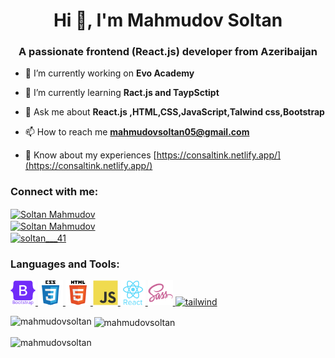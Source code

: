 <h1 align="center">Hi 👋, I'm Mahmudov Soltan</h1>
<h3 align="center">A passionate frontend (React.js) developer from Azeribaijan</h3>

- 🔭 I’m currently working on **Evo Academy**

- 🌱 I’m currently learning **Ract.js and TaypSctipt**

- 💬 Ask me about **React.js ,HTML,CSS,JavaScript,Talwind css,Bootstrap**

- 📫 How to reach me **mahmudovsoltan05@gmail.com**

- 📄 Know about my experiences [https://consaltink.netlify.app/](https://consaltink.netlify.app/)

<h3 align="left">Connect with me:</h3>
<p align="left">
<a href="https://linkedin.com/in/soltan-mahmudov-b4872b235/" target="blank"><img align="center" src="https://raw.githubusercontent.com/rahuldkjain/github-profile-readme-generator/master/src/images/icons/Social/linked-in-alt.svg" alt="Soltan Mahmudov" height="30" width="40" /></a>
  <br/>
<a href="https://fb.com/soltan.mahmudovs" target="blank"><img align="center" src="https://raw.githubusercontent.com/rahuldkjain/github-profile-readme-generator/master/src/images/icons/Social/facebook.svg" alt="Soltan Mahmudov" height="30" width="40" /></a>
   <br/>
<a href="https://instagram.com/soltan___41" target="blank"><img align="center" src="https://raw.githubusercontent.com/rahuldkjain/github-profile-readme-generator/master/src/images/icons/Social/instagram.svg" alt="soltan___41" height="30" width="40" /></a>
   <br/>
</p>

<h3 align="left">Languages and Tools:</h3>
<p align="left"> <a href="https://getbootstrap.com" target="_blank" rel="noreferrer"> <img src="https://raw.githubusercontent.com/devicons/devicon/master/icons/bootstrap/bootstrap-plain-wordmark.svg" alt="bootstrap" width="40" height="40"/> </a> <a href="https://www.w3schools.com/css/" target="_blank" rel="noreferrer"> <img src="https://raw.githubusercontent.com/devicons/devicon/master/icons/css3/css3-original-wordmark.svg" alt="css3" width="40" height="40"/> </a> <a href="https://www.w3.org/html/" target="_blank" rel="noreferrer"> <img src="https://raw.githubusercontent.com/devicons/devicon/master/icons/html5/html5-original-wordmark.svg" alt="html5" width="40" height="40"/> </a> <a href="https://developer.mozilla.org/en-US/docs/Web/JavaScript" target="_blank" rel="noreferrer"> <img src="https://raw.githubusercontent.com/devicons/devicon/master/icons/javascript/javascript-original.svg" alt="javascript" width="40" height="40"/> </a> <a href="https://reactjs.org/" target="_blank" rel="noreferrer"> <img src="https://raw.githubusercontent.com/devicons/devicon/master/icons/react/react-original-wordmark.svg" alt="react" width="40" height="40"/> </a> <a href="https://sass-lang.com" target="_blank" rel="noreferrer"> <img src="https://raw.githubusercontent.com/devicons/devicon/master/icons/sass/sass-original.svg" alt="sass" width="40" height="40"/> </a> <a href="https://tailwindcss.com/" target="_blank" rel="noreferrer"> <img src="https://www.vectorlogo.zone/logos/tailwindcss/tailwindcss-icon.svg" alt="tailwind" width="40" height="40"/> </a> </p>

<p><img align="left" src="https://github-readme-stats.vercel.app/api/top-langs?username=mahmudovsoltan&show_icons=true&locale=en&layout=compact" alt="mahmudovsoltan" /></p>

<p>&nbsp;<img align="center" src="https://github-readme-stats.vercel.app/api?username=mahmudovsoltan&show_icons=true&locale=en" alt="mahmudovsoltan" /></p>

<p><img align="center" src="https://github-readme-streak-stats.herokuapp.com/?user=mahmudovsoltan&" alt="mahmudovsoltan" /></p>

